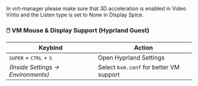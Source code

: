 In virt-manager please make sure that 3D acceleration is enabled in Video Virtio and the Listen type is set to None in Display Spice.

### 🖱️ VM Mouse & Display Support (Hyprland Guest)

| Keybind | Action |
|--------|--------|
| <kbd>SUPER</kbd> + <kbd>CTRL</kbd> + <kbd>S</kbd> | Open Hyprland Settings |
| *(Inside Settings → Environments)* | Select `kvm.conf` for better VM support |
